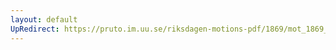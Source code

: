 ```yaml
---
layout: default
UpRedirect: https://pruto.im.uu.se/riksdagen-motions-pdf/1869/mot_1869__ak__142/mot_1869__ak__142-002.pdf
---
```


